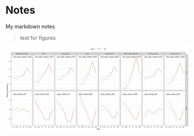 # Notes
My markdown notes

> test for figures

<img src="Figures/2022-05-16.png" alt="notes" width="500"/>
